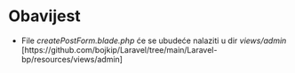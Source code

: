 <h1>Obavijest</h1>
<ul><li>File <em>createPostForm.blade.php</em> će se ubudeće nalaziti u dir <em>views/admin</em> [https://github.com/bojkip/Laravel/tree/main/Laravel-bp/resources/views/admin]</li></ul>

